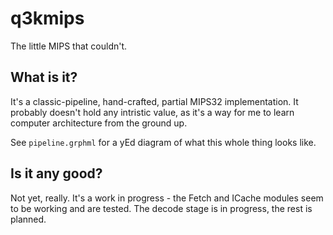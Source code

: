 q3kmips
=======

The little MIPS that couldn't.

What is it?
-----------

It's a classic-pipeline, hand-crafted, partial MIPS32 implementation. It probably doesn't hold any intristic value, as it's a way for me to learn computer architecture from the ground up.

See `pipeline.grphml` for a yEd diagram of what this whole thing looks like.

Is it any good?
---------------

Not yet, really. It's a work in progress - the Fetch and ICache modules seem to be working and are tested. The decode stage is in progress, the rest is planned.

